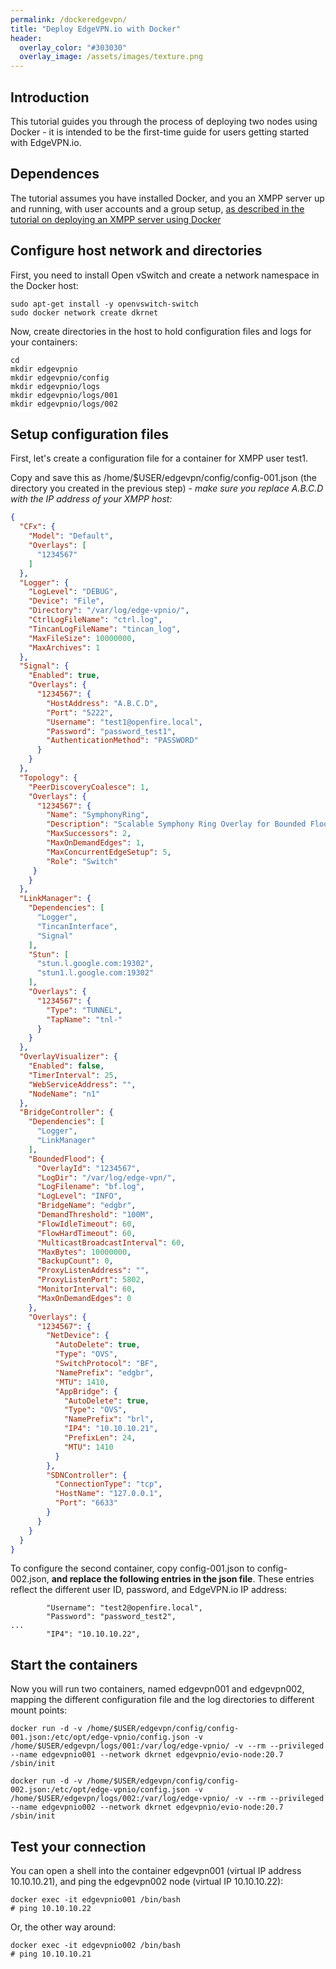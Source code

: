 ```yaml
---
permalink: /dockeredgevpn/
title: "Deploy EdgeVPN.io with Docker"
header:
  overlay_color: "#303030"
  overlay_image: /assets/images/texture.png
---
```


## Introduction

This tutorial guides you through the process of deploying two nodes using Docker - it is intended to be the first-time guide for users getting started with EdgeVPN.io.

## Dependences

The tutorial assumes you have installed Docker, and you an XMPP server up and running, with user accounts and a group setup, [as described in the tutorial on deploying an XMPP server using Docker](/openfiredocker)

## Configure host network and directories

First, you need to install Open vSwitch and create a network namespace in the Docker host:

```
sudo apt-get install -y openvswitch-switch
sudo docker network create dkrnet
```

Now, create directories in the host to hold configuration files and logs for your containers:

```
cd
mkdir edgevpnio
mkdir edgevpnio/config
mkdir edgevpnio/logs
mkdir edgevpnio/logs/001
mkdir edgevpnio/logs/002
```

## Setup configuration files

First, let's create a configuration file for a container for XMPP user test1.

Copy and save this as /home/$USER/edgevpn/config/config-001.json (the directory you created in the previous step) - *make sure you replace A.B.C.D with the IP address of your XMPP host:*

```json
{
  "CFx": {
    "Model": "Default",
    "Overlays": [
      "1234567"
    ]
  },
  "Logger": {
    "LogLevel": "DEBUG",
    "Device": "File",
    "Directory": "/var/log/edge-vpnio/",
    "CtrlLogFileName": "ctrl.log",
    "TincanLogFileName": "tincan_log",
    "MaxFileSize": 10000000,
    "MaxArchives": 1
  },
  "Signal": {
    "Enabled": true,
    "Overlays": {
      "1234567": {
        "HostAddress": "A.B.C.D",
        "Port": "5222",
        "Username": "test1@openfire.local",
        "Password": "password_test1",
        "AuthenticationMethod": "PASSWORD"
      }
    }
  },
  "Topology": {
    "PeerDiscoveryCoalesce": 1,
    "Overlays": {
      "1234567": {
        "Name": "SymphonyRing",
        "Description": "Scalable Symphony Ring Overlay for Bounded Flooding.",
        "MaxSuccessors": 2,
        "MaxOnDemandEdges": 1,
        "MaxConcurrentEdgeSetup": 5,
        "Role": "Switch"
     }
    }
  },
  "LinkManager": {
    "Dependencies": [
      "Logger",
      "TincanInterface",
      "Signal"
    ],
    "Stun": [
      "stun.l.google.com:19302",
      "stun1.l.google.com:19302"
    ],
    "Overlays": {
      "1234567": {
        "Type": "TUNNEL",
        "TapName": "tnl-"
      }
    }
  },
  "OverlayVisualizer": {
    "Enabled": false,
    "TimerInterval": 25,
    "WebServiceAddress": "",
    "NodeName": "n1"
  },
  "BridgeController": {
    "Dependencies": [
      "Logger",
      "LinkManager"
    ],
    "BoundedFlood": {
      "OverlayId": "1234567",
      "LogDir": "/var/log/edge-vpn/",
      "LogFilename": "bf.log",
      "LogLevel": "INFO",
      "BridgeName": "edgbr",
      "DemandThreshold": "100M",
      "FlowIdleTimeout": 60,
      "FlowHardTimeout": 60,
      "MulticastBroadcastInterval": 60,
      "MaxBytes": 10000000,
      "BackupCount": 0,
      "ProxyListenAddress": "",
      "ProxyListenPort": 5802,
      "MonitorInterval": 60,
      "MaxOnDemandEdges": 0
    },
    "Overlays": {
      "1234567": {
        "NetDevice": {
          "AutoDelete": true,
          "Type": "OVS",
          "SwitchProtocol": "BF",
          "NamePrefix": "edgbr",
          "MTU": 1410,
          "AppBridge": {
            "AutoDelete": true,
            "Type": "OVS",
            "NamePrefix": "brl",
            "IP4": "10.10.10.21",
            "PrefixLen": 24,
            "MTU": 1410
          }
        },
        "SDNController": {
          "ConnectionType": "tcp",
          "HostName": "127.0.0.1",
          "Port": "6633"
        }
      }
    }
  }
}      
```

To configure the second container, copy config-001.json to config-002.json, **and replace the following entries in the json file**. These entries reflect the different user ID, password, and EdgeVPN.io IP address:

```
        "Username": "test2@openfire.local",
        "Password": "password_test2",
...
        "IP4": "10.10.10.22",
```

## Start the containers

Now you will run two containers, named edgevpn001 and edgevpn002, mapping the different configuration file and the log directories to different mount points:

```
docker run -d -v /home/$USER/edgevpn/config/config-001.json:/etc/opt/edge-vpnio/config.json -v /home/$USER/edgevpn/logs/001:/var/log/edge-vpnio/ -v --rm --privileged --name edgevpnio001 --network dkrnet edgevpnio/evio-node:20.7 /sbin/init

docker run -d -v /home/$USER/edgevpn/config/config-002.json:/etc/opt/edge-vpnio/config.json -v /home/$USER/edgevpn/logs/002:/var/log/edge-vpnio/ -v --rm --privileged --name edgevpnio002 --network dkrnet edgevpnio/evio-node:20.7 /sbin/init
```

## Test your connection

You can open a shell into the container edgevpn001 (virtual IP address 10.10.10.21), and ping the edgevpn002 node (virtual IP 10.10.10.22):

```
docker exec -it edgevpnio001 /bin/bash
# ping 10.10.10.22
```

Or, the other way around:

```
docker exec -it edgevpnio002 /bin/bash
# ping 10.10.10.21
```


